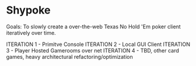 # Shypoke
Goals: To slowly create a over-the-web Texas No Hold 'Em poker client iteratively over time.

ITERATION 1 - Primitve Console
ITERATION 2 - Local GUI Client
ITERATION 3 - Player Hosted Gamerooms over net
ITERATION 4 - TBD, other card games, heavy architectural refactoring/optimization
